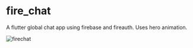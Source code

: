 # fire_chat

A flutter global chat app using firebase and fireauth.
Uses hero animation.

![firechat](https://user-images.githubusercontent.com/40732836/146984374-627aa9a7-0140-4db1-86a9-1a3b3f5e45c0.gif)
